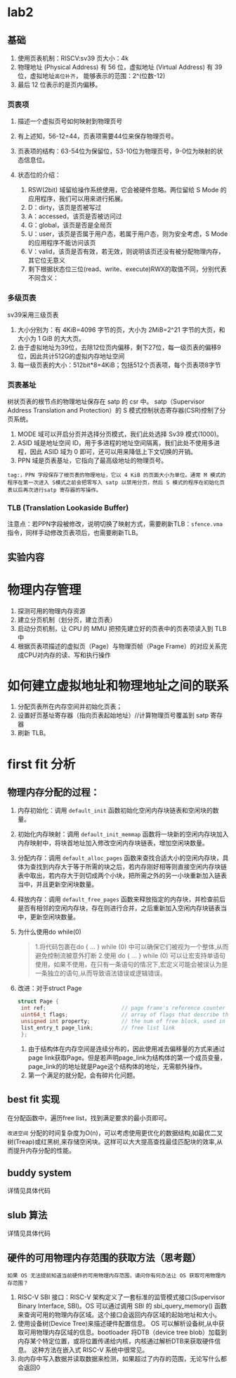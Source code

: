 # lab2
## 基础
1. 使用页表机制：RISCV:sv39 页大小：4k
2. 物理地址 (Physical Address) 有 56 位，虚拟地址 (Virtual Address) 有 39 位，虚拟地址`高位补齐`， 能够表示的范围：2^(位数-12)
3. 最后 12 位表示的是页内偏移。


### 页表项
1. 描述一个虚拟页号如何映射到物理页号
2. 有上述知，56-12=44，页表项需要44位来保存物理页号。
3. 页表项的结构：63-54位为保留位，53-10位为物理页号，9-0位为映射的状态信息位。

5. 状态位的介绍：
   1. RSW(2bit) 域留给操作系统使用，它会被硬件忽略。两位留给 S Mode 的应用程序，我们可以用来进行拓展。
   2. D：dirty，该页是否被写过
   3. A：accessed，该页是否被访问过
   4. G：global，该页是否是全局页
   5. U：user，该页是否属于用户态，若属于用户态，则为安全考虑，S Mode 的应用程序不能访问该页
   6. V：valid，该页是否有效，若无效，则说明该页还没有被分配物理内存，其它位无意义
   7. 剩下根据状态位三位(read、write、execute)RWX的取值不同，分别代表不同含义：


### 多级页表
sv39采用三级页表
1. 大小分别为：有 4KiB=4096 字节的页，大小为 2MiB=2^21 字节的大页，和大小为 1 GiB 的大大页。
2. 由于虚拟地址为39位，去除12位页内偏移，剩下27位，每一级页表的偏移9位，因此共计512G的虚拟内存地址空间
3. 每一级页表的大小：512bit*8=4KiB；包括512个页表项，每个页表项8字节
   
### 页表基址
树状页表的根节点的物理地址保存在 satp 的 csr 中。
satp（Supervisor Address Translation and Protection）的 S 模式控制状态寄存器(CSR)控制了分页系统。


1. MODE 域可以开启分页并选择分页模式，我们此处选择 Sv39 模式(1000)。
2. ASID 域是地址空间 ID，用于多进程的地址空间隔离，我们此处不使用多进程，因此 ASID 域为 0 即可，还可以用来降低上下文切换的开销。
3. PPN 域是页表基址，它指向了最高级地址的物理页号。

`tag:，PPN 字段保存了根页表的物理地址，它以 4 KiB 的页面大小为单位。通常 M 模式的程序在第一次进入 S模式之前会把零写入 satp 以禁用分页，然后 S 模式的程序在初始化页表以后再次进行satp 寄存器的写操作。`
   
### TLB  (Translation Lookaside Buffer)
注意点：若PPN字段被修改，说明切换了映射方式，需要刷新TLB：`sfence.vma`指令，同样手动修改页表项后，也需要刷新TLB。

## 实验内容

# 物理内存管理
1. 探测可用的物理内存资源
2. 建立分页机制（划分页，建立页表）
3. 启动分页机制，让 CPU 的 MMU 把预先建立好的页表中的页表项读入到 TLB中
4. 根据页表项描述的虚拟页（Page）与物理页帧（Page Frame）的对应关系完成CPU对内存的读、写和执行操作

# 如何建立虚拟地址和物理地址之间的联系
1. 分配页表所在内存空间并初始化页表；
2. 设置好页基址寄存器（指向页表起始地址）//计算物理页号覆盖到 satp 寄存器
3. 刷新 TLB。

# first fit 分析
## 物理内存分配的过程：
1. 内存初始化：调用 `default_init` 函数初始化空闲内存块链表和空闲块的数量。
2. 初始化内存映射：调用 `default_init_memmap` 函数将一块新的空闲内存块加入内存映射中，将块首地址加入修改空闲内存块链表，增加空闲块数量。
3. 分配内存：调用 `default_alloc_pages` 函数来查找合适大小的空闲内存块，具体为查找到内存大于等于所需的块之后，若内存刚好相等则直接空闲内存块链表中取出，若内存大于则切成两个小块，把所需之外的另一小块重新加入链表当中，并且更新空闲块数量。
4. 释放内存：调用 `default_free_pages` 函数来释放指定的内存块，并检查前后是否有相邻的空闲内存块，存在则进行合并，之后重新加入空闲内存块链表当中，更新空闲块数量。

5. 为什么使用do while(0)
    >1.将代码包裹在do { ... } while (0) 中可以确保它们被视为一个整体,从而避免控制流被意外打断
    >2.使用 do { ... } while (0) 可以让宏支持单语句使用，如果不使用，在只有一条语句的情况下,宏定义可能会被误认为是一条独立的语句,从而导致语法错误或逻辑错误。
6. 改进：对于struct Page
    ```c
    struct Page {
     int ref;                        // page frame's reference counter
     uint64_t flags;                 // array of flags that describe the status of the page frame
     unsigned int property;          // the num of free block, used in first fit pm manager
     list_entry_t page_link;         // free list link
     };
    ```
    1. 由于结构体在内存空间是连续分布的，因此使用减去偏移量的方式来通过page link获取Page。但是若声明page_link为结构体的第一个成员变量，page_link的的地址就是Page这个结构体的地址，无需额外操作。
    2. 第一个满足的就分配，会有碎片化问题。

## best fit 实现
在分配函数中，遍历free list，找到满足要求的最小页即可。

`改进空间`
分配的时间复杂度为O(n)，可以考虑使用更优化的数据结构,如最优二叉树(Treap)或红黑树,来存储空闲块。这样可以大大提高查找最佳匹配块的效率,从而提升内存分配的性能。

## buddy system 
详情见具体代码
## slub 算法
详情见具体代码
## 硬件的可用物理内存范围的获取方法（思考题）
`如果 OS 无法提前知道当前硬件的可用物理内存范围，请问你有何办法让 OS 获取可用物理内存范围？`
<ol>
<li>RISC-V SBI 接口：RISC-V 架构定义了一套标准的监管模式接口(Supervisor Binary Interface, SBI)。OS 可以通过调用 SBI 的 sbi_query_memory() 函数来查询可用的物理内存区域。这个接口会返回内存区域的起始地址和大小。

</li>
<li>使用设备树(Device Tree)来描述硬件配置信息。
OS 可以解析设备树,从中获取可用物理内存区域的信息。bootloader 将DTB（device tree blob）加载到内存某个特定位置，或将位置传递给内核，内核通过解析DTB来获取硬件信息。
这种方法在嵌入式 RISC-V 系统中很常见。</li>
<li>向内存中写入数据并读取数据来检测，如果超过了内存的范围，无论写什么都会返回0</li>
</ol>

